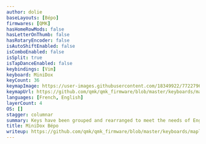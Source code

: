 ```yaml
---
author: dolie
baseLayouts: [Bépo]
firmwares: [QMK]
hasHomeRowMods: false
hasLetterOnThumb: false
hasRotaryEncoder: false
isAutoShiftEnabled: false
isComboEnabled: false
isSplit: true
isTapDanceEnabled: false
keybindings: [Vim]
keyboard: MiniDox
keyCount: 36
keymapImage: https://user-images.githubusercontent.com/18349922/77227968-f42d9980-6b7b-11ea-9a11-58b1f47842e9.png
keymapUrl: https://github.com/qmk/qmk_firmware/blob/master/keyboards/maple_computing/minidox/keymaps/bepo
languages: [French, English]
layerCount: 4
OS: []
stagger: columnar
summary: Keys have been grouped and rearranged to meet the needs of English and French prose as well as programming (in particular javascript). Most used groups are placed at the opposite of the thumb layer-activation key, in an effort not to use the same hand too much.
title: MiniDox Bépo
writeup: https://github.com/qmk/qmk_firmware/blob/master/keyboards/maple_computing/minidox/keymaps/bepo/readme.md
---
```


